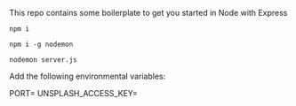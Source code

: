 This repo contains some boilerplate to get you started in Node with Express

`npm i`

`npm i -g nodemon`

`nodemon server.js`

Add the following environmental variables:

PORT=
UNSPLASH_ACCESS_KEY=
